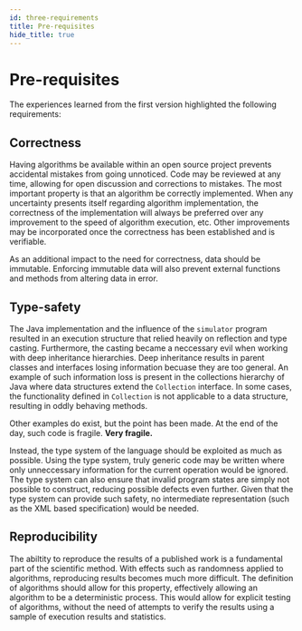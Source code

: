 ```yaml
---
id: three-requirements
title: Pre-requisites
hide_title: true
---
```


# Pre-requisites

The experiences learned from the first version highlighted the following requirements:

## Correctness

Having algorithms be available within an open source project prevents accidental mistakes from going unnoticed.
Code may be reviewed at any time, allowing for open discussion and corrections to mistakes.
The most important property is that an algorithm be correctly implemented.
When any uncertainty presents itself regarding algorithm implementation, the correctness of the implementation will always be preferred over any improvement to the speed of algorithm execution, etc.
Other improvements may be incorporated once the correctness has been established and is verifiable.

As an additional impact to the need for correctness, data should be immutable.
Enforcing immutable data will also prevent external functions and methods from altering data in error.

## Type-safety

The Java implementation and the influence of the `simulator` program resulted in an execution structure that relied heavily on reflection and type casting.
Furthermore, the casting became a neccessary evil when working with deep inheritance hierarchies.
Deep inheritance results in parent classes and interfaces losing information becuase they are too general.
An example of such information loss is present in the collections hierarchy of Java where data structures extend the `Collection` interface.
In some cases, the functionality defined in `Collection` is not applicable to a data structure, resulting in oddly behaving methods.

Other examples do exist, but the point has been made.
At the end of the day, such code is fragile.
**Very fragile.**

Instead, the type system of the language should be exploited as much as possible.
Using the type system, truly generic code may be written where only unneccessary information for the current operation would be ignored.
The type system can also ensure that invalid program states are simply not possible to construct, reducing possible defects even further.
Given that the type system can provide such safety, no intermediate representation (such as the XML based specification) would be needed.

## Reproducibility

The abiltity to reproduce the results of a published work is a fundamental part of the scientific method.
With effects such as randomness applied to algorithms, reproducing results becomes much more difficult.
The definition of algorithms should allow for this property, effectively allowing an algorithm to be a deterministic process.
This would allow for explicit testing of algorithms, without the need of attempts to verify the results using a sample of execution results and statistics.
